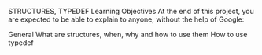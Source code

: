 STRUCTURES, TYPEDEF
Learning Objectives
At the end of this project, you are expected to be able to explain to anyone, without the help of Google:

General
What are structures, when, why and how to use them
How to use typedef